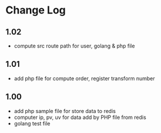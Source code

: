 Change Log
===================


1.02
-------------
- compute src route path for user, golang & php file


1.01
-------------
- add php file for compute order, register transform number


1.00
-------------
- add php sample file for store data to redis
- computer ip, pv, uv for data add by PHP file from redis
- golang test file 


